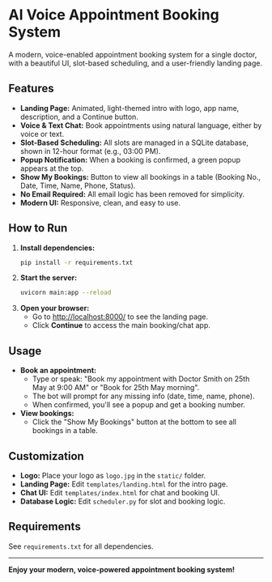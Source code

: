 # AI Voice Appointment Booking System

A modern, voice-enabled appointment booking system for a single doctor, with a beautiful UI, slot-based scheduling, and a user-friendly landing page.

## Features
- **Landing Page:** Animated, light-themed intro with logo, app name, description, and a Continue button.
- **Voice & Text Chat:** Book appointments using natural language, either by voice or text.
- **Slot-Based Scheduling:** All slots are managed in a SQLite database, shown in 12-hour format (e.g., 03:00 PM).
- **Popup Notification:** When a booking is confirmed, a green popup appears at the top.
- **Show My Bookings:** Button to view all bookings in a table (Booking No., Date, Time, Name, Phone, Status).
- **No Email Required:** All email logic has been removed for simplicity.
- **Modern UI:** Responsive, clean, and easy to use.

## How to Run
1. **Install dependencies:**
   ```sh
   pip install -r requirements.txt
   ```
2. **Start the server:**
   ```sh
   uvicorn main:app --reload
   ```
3. **Open your browser:**
   - Go to [http://localhost:8000/](http://localhost:8000/) to see the landing page.
   - Click **Continue** to access the main booking/chat app.

## Usage
- **Book an appointment:**
  - Type or speak: "Book my appointment with Doctor Smith on 25th May at 9:00 AM" or "Book for 25th May morning".
  - The bot will prompt for any missing info (date, time, name, phone).
  - When confirmed, you'll see a popup and get a booking number.
- **View bookings:**
  - Click the "Show My Bookings" button at the bottom to see all bookings in a table.

## Customization
- **Logo:** Place your logo as `logo.jpg` in the `static/` folder.
- **Landing Page:** Edit `templates/landing.html` for the intro page.
- **Chat UI:** Edit `templates/index.html` for chat and booking UI.
- **Database Logic:** Edit `scheduler.py` for slot and booking logic.

## Requirements
See `requirements.txt` for all dependencies.

---
**Enjoy your modern, voice-powered appointment booking system!** 
